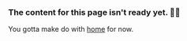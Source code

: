 ### The content for this page isn't ready yet. 🤷‍♂️
You gotta make do with [home](https://github.com/rodionsibov) for now.

